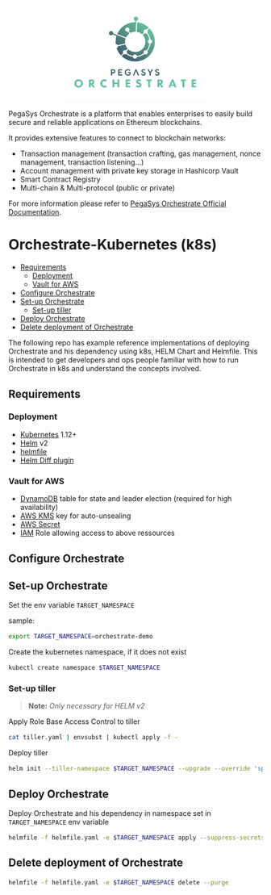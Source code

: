 <p align="center">
  <img src="orchestrate-logo.png" width="300px" alt="Orchestrate Logo"/>
</p>

PegaSys Orchestrate is a platform that enables enterprises to easily build secure and reliable applications on Ethereum blockchains.

It provides extensive features to connect to blockchain networks:

- Transaction management (transaction crafting, gas management, nonce management, transaction listening...)
- Account management with private key storage in Hashicorp Vault
- Smart Contract Registry
- Multi-chain & Multi-protocol (public or private)

For more information please refer to [PegaSys Orchestrate Official Documentation](https://docs.orchestrate.pegasys.tech/).

# Orchestrate-Kubernetes (k8s)

- [Requirements](#requirements)
  - [Deployment](#deployment)
  - [Vault for AWS](#vault-for-aws)
- [Configure Orchestrate](#configure-orchestrate)
- [Set-up Orchestrate ](#set-up-orchestrate)
  - [Set-up tiller ](#set-up-tiller )
- [Deploy Orchestrate](#deploy-orchestrate)
- [Delete deployment of Orchestrate](#delete-deployment-of-orchestrate)


The following repo has example reference implementations of deploying Orchestrate and his dependency using k8s, HELM Chart and Helmfile. 
This is intended to get developers and ops people familiar with how to run Orchestrate in k8s and understand the concepts involved.

## Requirements
### Deployment
- [Kubernetes](https://kubernetes.io/) 1.12+
- [Helm](https://helm.sh/docs/) v2
- [helmfile](https://github.com/roboll/helmfile)
- [Helm Diff plugin](https://github.com/databus23/helm-diff)

### Vault for AWS
- [DynamoDB](https://aws.amazon.com/dynamodb/) table for state and leader election (required for high availability)
- [AWS KMS](https://aws.amazon.com/kms/) key for auto-unsealing
- [AWS Secret](aws.amazon.com/secrets-manager)
- [IAM](https://aws.amazon.com/iam/) Role allowing access to above ressources

## Configure Orchestrate 

## Set-up Orchestrate 
Set the env variable `TARGET_NAMESPACE`

sample:
```bash
export TARGET_NAMESPACE=orchestrate-demo
```

Create the kubernetes namespace, if it does not exist
```bash
kubectl create namespace $TARGET_NAMESPACE
```

### Set-up tiller 
> **Note:** _Only necessary for HELM v2_

Apply Role Base Access Control to tiller
```bash
cat tiller.yaml | envsubst | kubectl apply -f -
```

Deploy tiller
```bash
helm init --tiller-namespace $TARGET_NAMESPACE --upgrade --override 'spec.template.spec.containers[0].command'='{/tiller,--storage=secret}' --service-account tiller --wait
```

## Deploy Orchestrate
Deploy Orchestrate and his dependency in namespace set in `TARGET_NAMESPACE` env variable

```bash
helmfile -f helmfile.yaml -e $TARGET_NAMESPACE apply --suppress-secrets
```

## Delete deployment of Orchestrate
```bash
helmfile -f helmfile.yaml -e $TARGET_NAMESPACE delete --purge
```